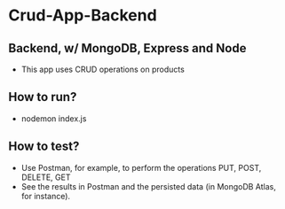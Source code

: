 
# Crud-App-Backend

## Backend, w/ MongoDB, Express and Node
- This app uses CRUD operations on products
  
## How to run?
- nodemon index.js
  
## How to test?
- Use Postman, for example, to perform the operations PUT, POST, DELETE, GET
- See the results in Postman and the persisted data (in MongoDB Atlas, for instance).
